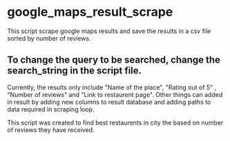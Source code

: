 # google_maps_result_scrape
This script scrape google maps results and save the results in a csv file sorted by number of reviews.
## To change the query to be searched, change the search_string in the script file.

Currently, the results only include "Name of the place", "Rating out of 5" , "Number of reviews" and "Link to restaurent page". Other things can added in result by adding new columns to result database and adding paths to data required in scraping loop.

This script was created to find best restaurents in city the based on number of reviews they have received.

